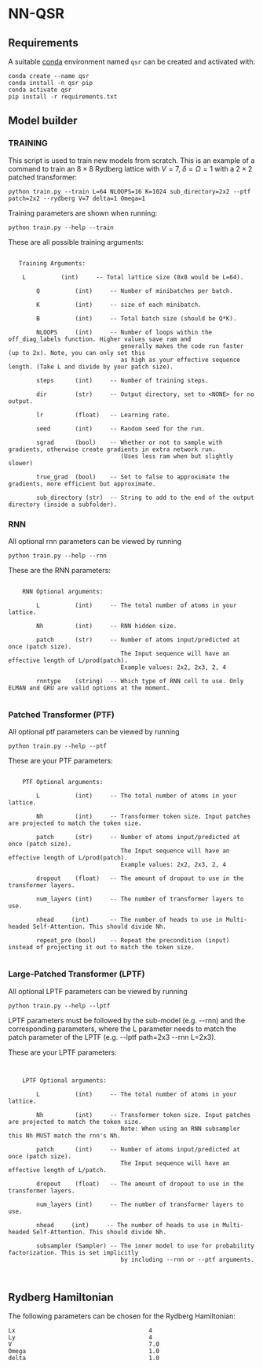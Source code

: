 # NN-QSR

## Requirements
A suitable [conda](https://conda.io/) environment named `qsr` can be created
and activated with:

```
conda create --name qsr
conda install -n qsr pip
conda activate qsr
pip install -r requirements.txt
```

## Model builder

### TRAINING

This script is used to train new models from scratch. This is an example of a command
to train an $8\times 8$ Rydberg lattice with $V=7$, $\delta=\Omega=1$ with a $2\times 2$ patched transformer:
```
python train.py --train L=64 NLOOPS=16 K=1024 sub_directory=2x2 --ptf patch=2x2 --rydberg V=7 delta=1 Omega=1
```
Training parameters are shown when running:

```
python train.py --help --train
```

These are all possible training arguments:
```    

   Training Arguments:

	L          (int)     -- Total lattice size (8x8 would be L=64).
        
        Q          (int)     -- Number of minibatches per batch.
        
        K          (int)     -- size of each minibatch.
        
        B          (int)     -- Total batch size (should be Q*K).
        
        NLOOPS     (int)     -- Number of loops within the off_diag_labels function. Higher values save ram and
                                generally makes the code run faster (up to 2x). Note, you can only set this
                                as high as your effective sequence length. (Take L and divide by your patch size).
        
        steps      (int)     -- Number of training steps.
        
        dir        (str)     -- Output directory, set to <NONE> for no output.
        
        lr         (float)   -- Learning rate.
        
        seed       (int)     -- Random seed for the run.
                
        sgrad      (bool)    -- Whether or not to sample with gradients, otherwise create gradients in extra network run. 
                                (Uses less ram when but slightly slower)
                                
        true_grad  (bool)    -- Set to false to approximate the gradients, more efficient but approximate.
                                
        sub_directory (str)  -- String to add to the end of the output directory (inside a subfolder). 
```

### RNN

All optional rnn parameters can be viewed by running 

```
python train.py --help --rnn
```

These are the RNN parameters:


```
    
    RNN Optional arguments:
    
        L          (int)     -- The total number of atoms in your lattice.
    
        Nh         (int)     -- RNN hidden size.
    
        patch      (str)     -- Number of atoms input/predicted at once (patch size).
                                The Input sequence will have an effective length of L/prod(patch).
                                Example values: 2x2, 2x3, 2, 4
        
        rnntype    (string)  -- Which type of RNN cell to use. Only ELMAN and GRU are valid options at the moment.
    

```

### Patched Transformer (PTF)


All optional ptf parameters can be viewed by running 

```
python train.py --help --ptf
```

These are your PTF parameters:
```
    
    PTF Optional arguments:
    
        L          (int)     -- The total number of atoms in your lattice.
    
        Nh         (int)     -- Transformer token size. Input patches are projected to match the token size.
    
        patch      (str)     -- Number of atoms input/predicted at once (patch size).
                                The Input sequence will have an effective length of L/prod(patch).
                                Example values: 2x2, 2x3, 2, 4
            
        dropout    (float)   -- The amount of dropout to use in the transformer layers.
        
        num_layers (int)     -- The number of transformer layers to use.
        
        nhead     (int)      -- The number of heads to use in Multi-headed Self-Attention. This should divide Nh.
    
        repeat_pre (bool)    -- Repeat the precondition (input) instead of projecting it out to match the token size.
    

```

### Large-Patched Transformer (LPTF)


All optional LPTF parameters can be viewed by running 

```
python train.py --help --lptf
```
LPTF parameters must be followed by the sub-model (e.g. --rnn) and the corresponding parameters, where the L parameter needs to match the patch parameter of the LPTF (e.g. --lptf path=2x3 --rnn L=2x3).

These are your LPTF parameters:
```
    
    
    LPTF Optional arguments:
    
        L          (int)     -- The total number of atoms in your lattice.
    
        Nh         (int)     -- Transformer token size. Input patches are projected to match the token size.
                                Note: When using an RNN subsampler this Nh MUST match the rnn's Nh.
    
        patch      (int)     -- Number of atoms input/predicted at once (patch size).
                                The Input sequence will have an effective length of L/patch.
            
        dropout    (float)   -- The amount of dropout to use in the transformer layers.
        
        num_layers (int)     -- The number of transformer layers to use.
        
        nhead     (int)     -- The number of heads to use in Multi-headed Self-Attention. This should divide Nh.
        
        subsampler (Sampler) -- The inner model to use for probability factorization. This is set implicitly
                                by including --rnn or --ptf arguments.
    
    

```

## Rydberg Hamiltonian

The following parameters can be chosen for the Rydberg Hamiltonian:

```
Lx                            			4
Ly                            			4
V                             			7.0
Omega                         			1.0
delta                         			1.0

```
